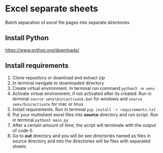 # Excel separate sheets
Batch separation of excel file pages into separate directories

## Install Python
https://www.python.org/downloads/

## Install requirements
1. Clone repository or download and extract zip
2. In terminal navigate to downloaded directory
3. Create virtual environment. In terminal run command `python3 -m venv`
4. Activate virtual environment, if not activated after its created. Run in terminal `source venv\bin\activate.bat` for windows and `source venv/bin/activate` for mac or linux
5. Install requirements. Run in terminal `pip install -r requirements.txt`
6. Put your multisheet excel files into **source** directory and run script. Run in terminal `python3 main.py`
7. After a certain amount of time, the script will terminate with the output of code 0.
8. Go to **out** directory and you will be see directories named as files in source directory and into the directories will be files with separated sheets
